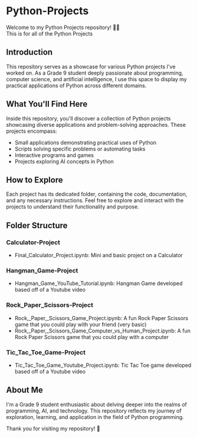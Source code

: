 # Python-Projects
Welcome to my Python Projects repository! 🐍✨  
This is for all of the Python Projects  

## Introduction
This repository serves as a showcase for various Python projects I've worked on. As a Grade 9 student deeply passionate about programming, computer science, and artificial intelligence, I use this space to display my practical applications of Python across different domains.

## What You'll Find Here
Inside this repository, you'll discover a collection of Python projects showcasing diverse applications and problem-solving approaches. These projects encompass:

* Small applications demonstrating practical uses of Python
* Scripts solving specific problems or automating tasks
* Interactive programs and games
* Projects exploring AI concepts in Python

## How to Explore
Each project has its dedicated folder, containing the code, documentation, and any necessary instructions. Feel free to explore and interact with the projects to understand their functionality and purpose.

## Folder Structure 
### Calculator-Project
* Final_Calculator_Project.ipynb: Mini and basic project on a Calculator

### Hangman_Game-Project
* Hangman_Game_YouTube_Tutorial.ipynb: Hangman Game developed based off of a Youtube video

### Rock_Paper_Scissors-Project
* Rock,_Paper,_Scissors_Game_Project.ipynb: A fun Rock Paper Scissors game that you could play with your friend (very basic)
* Rock,_Paper,_Scissors_Game_Computer_vs_Human_Project.ipynb: A fun Rock Paper Scissors game that you could play with a computer

### Tic_Tac_Toe_Game-Project
* Tic_Tac_Toe_Game_Youtube_Project.ipynb: Tic Tac Toe game developed based off of a Youtube video

## About Me
I'm a Grade 9 student enthusiastic about delving deeper into the realms of programming, AI, and technology. This repository reflects my journey of exploration, learning, and application in the field of Python programming.

Thank you for visiting my repository! 🚀
